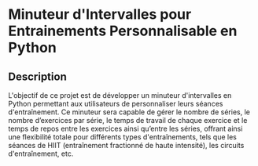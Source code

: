 # **Minuteur d'Intervalles pour Entrainements Personnalisable en Python**

## **Description**
L'objectif de ce projet est de développer un minuteur d'intervalles en Python permettant aux
utilisateurs de personnaliser leurs séances d'entraînement. Ce minuteur sera capable de gérer le
nombre de séries, le nombre d’exercices par série, le temps de travail de chaque exercice et le
temps de repos entre les exercices ainsi qu’entre les séries, offrant ainsi une flexibilité totale pour
différents types d'entraînements, tels que les séances de HIIT (entraînement fractionné de haute
intensité), les circuits d'entraînement, etc.
